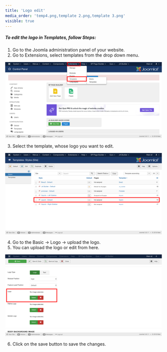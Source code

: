 ```yaml
---
title: 'Logo edit'
media_order: 'temp4.png,template 2.png,template 3.png'
visible: true
---
```


##### **To edit the logo in Templates, follow Steps:**

1. Go to the Joomla administration panel of your website.
2. Go to Extensions, select templates from the drop down menu.

![](temp4.png)

3. Select the template, whose logo you want to edit.

![](template%202.png)

4. Go to the Basic -> Logo -> upload the logo.
5. You can upload the logo or edit from here.

![](template%203.png)

6. Click on the save button to save the changes.
